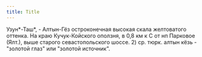 ```yaml
---
title: Title
---
```


Узун*-Таш*, - Алтын-Гёз остроконечная высокая скала желтоватого оттенка. На краю
Кучук-Койского оползня, в 0,8 км к С от нп Парковое (Ялт.), выше старого
севастопольского шоссе. 2) ср. тюрк. алтын кёзь - "золотой глаз" или "золотой
источник".
